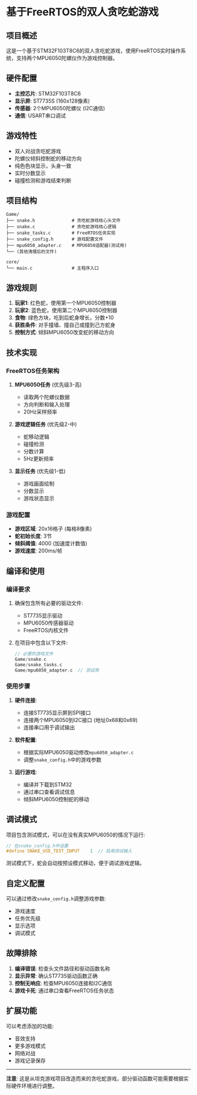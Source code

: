 # 基于FreeRTOS的双人贪吃蛇游戏

## 项目概述

这是一个基于STM32F103T8C6的双人贪吃蛇游戏，使用FreeRTOS实时操作系统，支持两个MPU6050陀螺仪作为游戏控制器。

## 硬件配置

- **主控芯片**: STM32F103T8C6
- **显示屏**: ST7735S (160x128像素)
- **传感器**: 2个MPU6050陀螺仪 (I2C通信)
- **通信**: USART串口调试

## 游戏特性

- 双人对战贪吃蛇游戏
- 陀螺仪倾斜控制蛇的移动方向
- 纯色色块显示，头身一致
- 实时分数显示
- 碰撞检测和游戏结束判断

## 项目结构

```
Game/
├── snake.h              # 贪吃蛇游戏核心头文件
├── snake.c              # 贪吃蛇游戏核心逻辑
├── snake_tasks.c        # FreeRTOS任务实现
├── snake_config.h       # 游戏配置文件
├── mpu6050_adapter.c    # MPU6050适配器(测试用)
└── (其他清理后的文件)

core/
└── main.c               # 主程序入口
```

## 游戏规则

1. **玩家1**: 红色蛇，使用第一个MPU6050控制器
2. **玩家2**: 蓝色蛇，使用第二个MPU6050控制器
3. **食物**: 绿色方块，吃到后蛇身增长，分数+10
4. **获胜条件**: 对手撞墙、撞自己或撞到己方蛇身
5. **控制方式**: 倾斜MPU6050改变蛇的移动方向

## 技术实现

### FreeRTOS任务架构

1. **MPU6050任务** (优先级3-高)
   - 读取两个陀螺仪数据
   - 方向判断和输入处理
   - 20Hz采样频率

2. **游戏逻辑任务** (优先级2-中)
   - 蛇移动逻辑
   - 碰撞检测
   - 分数计算
   - 5Hz更新频率

3. **显示任务** (优先级1-低)
   - 游戏画面绘制
   - 分数显示
   - 游戏状态显示

### 游戏配置

- **游戏区域**: 20x16格子 (每格8像素)
- **蛇初始长度**: 3节
- **倾斜阈值**: 4000 (加速度计数值)
- **游戏速度**: 200ms/帧

## 编译和使用

### 编译要求

1. 确保包含所有必要的驱动文件:
   - ST7735显示驱动
   - MPU6050传感器驱动
   - FreeRTOS内核文件

2. 在项目中包含以下文件:
   ```c
   // 必要的游戏文件
   Game/snake.c
   Game/snake_tasks.c
   Game/mpu6050_adapter.c  // 测试用
   ```

### 使用步骤

1. **硬件连接**:
   - 连接ST7735显示屏到SPI接口
   - 连接两个MPU6050到I2C接口 (地址0x68和0x69)
   - 连接串口用于调试输出

2. **软件配置**:
   - 根据实际MPU6050驱动修改`mpu6050_adapter.c`
   - 调整`snake_config.h`中的游戏参数

3. **运行游戏**:
   - 编译并下载到STM32
   - 通过串口查看调试信息
   - 倾斜MPU6050控制蛇的移动

## 调试模式

项目包含测试模式，可以在没有真实MPU6050的情况下运行:

```c
// 在snake_config.h中设置
#define SNAKE_USE_TEST_INPUT    1  // 启用测试输入
```

测试模式下，蛇会自动按预设模式移动，便于调试游戏逻辑。

## 自定义配置

可以通过修改`snake_config.h`调整游戏参数:

- 游戏速度
- 任务优先级
- 显示选项
- 调试模式

## 故障排除

1. **编译错误**: 检查头文件路径和驱动函数名称
2. **显示异常**: 确认ST7735驱动函数正确
3. **控制无响应**: 检查MPU6050连接和I2C通信
4. **游戏卡死**: 通过串口查看FreeRTOS任务状态

## 扩展功能

可以考虑添加的功能:
- 音效支持
- 更多游戏模式
- 网络对战
- 游戏记录保存

---

**注意**: 这是从坦克游戏项目改造而来的贪吃蛇游戏，部分驱动函数可能需要根据实际硬件环境进行调整。
